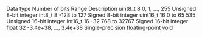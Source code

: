 Data type	Number of bits	Range	Description
uint8_t	8	0, 1, ..., 255	Unsigned 8-bit integer
int8_t	8	-128 to 127	Signed 8-bit integer
uint16_t	16	0 to 65 535	Unsigned 16-bit integer
int16_t	16	-32 768 to 32767	Signed 16-bit integer
float	32	-3.4e+38, ..., 3.4e+38	Single-precision floating-point
void			